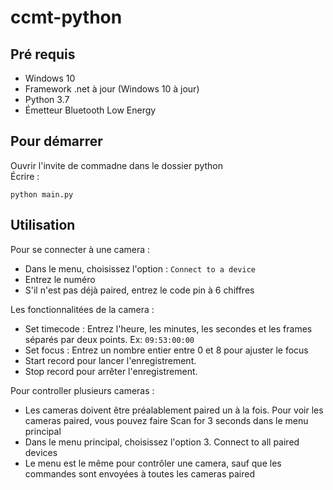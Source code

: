 # ccmt-python
## Pré requis
* Windows 10
* Framework .net à jour (Windows 10 à jour)
* Python 3.7
* Émetteur Bluetooth Low Energy
## Pour démarrer
Ouvrir l'invite de commadne dans le dossier python  
Écrire : 
```
python main.py
```
## Utilisation
Pour se connecter à une camera :
* Dans le menu, choisissez l'option : ```Connect to a device```
* Entrez le numéro
* S'il n'est pas déjà paired, entrez le code pin à 6 chiffres

Les fonctionnalitées de la camera :
* Set timecode : Entrez l'heure, les minutes, les secondes et les frames séparés par deux points. Ex: ```09:53:00:00```
* Set focus : Entrez un nombre entier entre 0 et 8 pour ajuster le focus
* Start record pour lancer l'enregistrement.
* Stop record pour arrêter l'enregistrement.

Pour controller plusieurs cameras :
* Les cameras doivent être préalablement paired un à la fois. Pour voir les cameras paired, vous pouvez faire Scan for 3 seconds dans le menu principal
* Dans le menu principal, choisissez l'option 3. Connect to all paired devices
* Le menu est le même pour contrôler une camera, sauf que les commandes sont envoyées à toutes les cameras paired